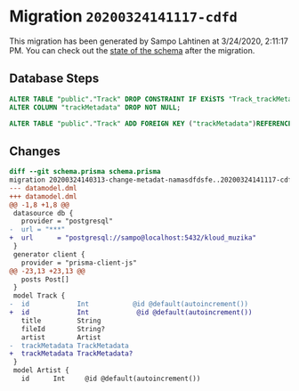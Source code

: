 # Migration `20200324141117-cdfd`

This migration has been generated by Sampo Lahtinen at 3/24/2020, 2:11:17 PM.
You can check out the [state of the schema](./schema.prisma) after the migration.

## Database Steps

```sql
ALTER TABLE "public"."Track" DROP CONSTRAINT IF EXiSTS "Track_trackMetadata_fkey",
ALTER COLUMN "trackMetadata" DROP NOT NULL;

ALTER TABLE "public"."Track" ADD FOREIGN KEY ("trackMetadata")REFERENCES "public"."TrackMetadata"("id") ON DELETE SET NULL  ON UPDATE CASCADE
```

## Changes

```diff
diff --git schema.prisma schema.prisma
migration 20200324140313-change-metadat-namasdfdsfe..20200324141117-cdfd
--- datamodel.dml
+++ datamodel.dml
@@ -1,8 +1,8 @@
 datasource db {
   provider = "postgresql"
-  url = "***"
+  url      = "postgresql://sampo@localhost:5432/kloud_muzika"
 }
 generator client {
   provider = "prisma-client-js"
@@ -23,13 +23,13 @@
   posts Post[]
 }
 model Track {
-  id            Int           @id @default(autoincrement())
+  id            Int            @id @default(autoincrement())
   title         String
   fileId        String?
   artist        Artist
-  trackMetadata TrackMetadata
+  trackMetadata TrackMetadata?
 }
 model Artist {
   id      Int     @id @default(autoincrement())
```


